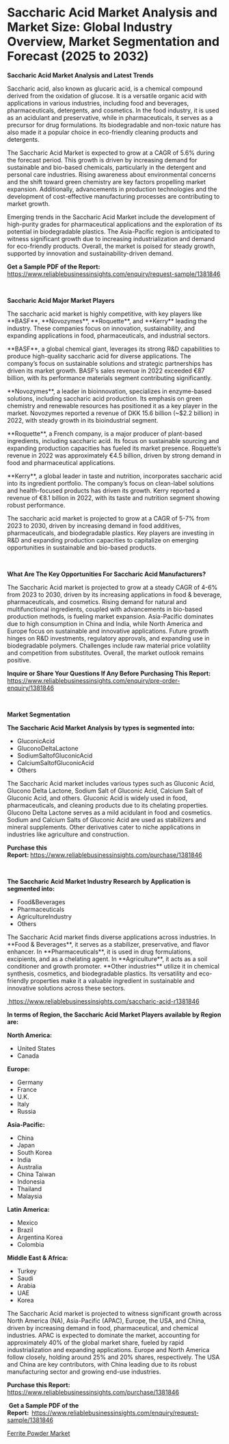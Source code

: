 <p><h1>Saccharic Acid Market Analysis and Market Size: Global Industry Overview, Market Segmentation and Forecast (2025 to 2032)</h1></p><p><strong>Saccharic Acid Market Analysis and Latest Trends</strong></p>
<p><p>Saccharic acid, also known as glucaric acid, is a chemical compound derived from the oxidation of glucose. It is a versatile organic acid with applications in various industries, including food and beverages, pharmaceuticals, detergents, and cosmetics. In the food industry, it is used as an acidulant and preservative, while in pharmaceuticals, it serves as a precursor for drug formulations. Its biodegradable and non-toxic nature has also made it a popular choice in eco-friendly cleaning products and detergents.</p><p>The Saccharic Acid Market is expected to grow at a CAGR of 5.6% during the forecast period. This growth is driven by increasing demand for sustainable and bio-based chemicals, particularly in the detergent and personal care industries. Rising awareness about environmental concerns and the shift toward green chemistry are key factors propelling market expansion. Additionally, advancements in production technologies and the development of cost-effective manufacturing processes are contributing to market growth.</p><p>Emerging trends in the Saccharic Acid Market include the development of high-purity grades for pharmaceutical applications and the exploration of its potential in biodegradable plastics. The Asia-Pacific region is anticipated to witness significant growth due to increasing industrialization and demand for eco-friendly products. Overall, the market is poised for steady growth, supported by innovation and sustainability-driven demand.</p></p>
<p><strong>Get a Sample PDF of the Report:&nbsp;</strong> <a href="https://www.reliablebusinessinsights.com/enquiry/request-sample/1381846?utm_campaign=2102&utm_medium=2&utm_source=Github&utm_content=ia&utm_term=25012025&utm_id=saccharic-acid">https://www.reliablebusinessinsights.com/enquiry/request-sample/1381846</a></p>
<p>&nbsp;</p>
<p><strong>Saccharic Acid Major Market Players</strong></p>
<p><p>The saccharic acid market is highly competitive, with key players like **BASF**, **Novozymes**, **Roquette**, and **Kerry** leading the industry. These companies focus on innovation, sustainability, and expanding applications in food, pharmaceuticals, and industrial sectors.</p><p>**BASF**, a global chemical giant, leverages its strong R&D capabilities to produce high-quality saccharic acid for diverse applications. The company’s focus on sustainable solutions and strategic partnerships has driven its market growth. BASF’s sales revenue in 2022 exceeded €87 billion, with its performance materials segment contributing significantly.</p><p>**Novozymes**, a leader in bioinnovation, specializes in enzyme-based solutions, including saccharic acid production. Its emphasis on green chemistry and renewable resources has positioned it as a key player in the market. Novozymes reported a revenue of DKK 15.6 billion (~$2.2 billion) in 2022, with steady growth in its bioindustrial segment.</p><p>**Roquette**, a French company, is a major producer of plant-based ingredients, including saccharic acid. Its focus on sustainable sourcing and expanding production capacities has fueled its market presence. Roquette’s revenue in 2022 was approximately €4.5 billion, driven by strong demand in food and pharmaceutical applications.</p><p>**Kerry**, a global leader in taste and nutrition, incorporates saccharic acid into its ingredient portfolio. The company’s focus on clean-label solutions and health-focused products has driven its growth. Kerry reported a revenue of €8.1 billion in 2022, with its taste and nutrition segment showing robust performance.</p><p>The saccharic acid market is projected to grow at a CAGR of 5-7% from 2023 to 2030, driven by increasing demand in food additives, pharmaceuticals, and biodegradable plastics. Key players are investing in R&D and expanding production capacities to capitalize on emerging opportunities in sustainable and bio-based products.</p></p>
<p>&nbsp;</p>
<p><strong>What Are The Key Opportunities For Saccharic Acid Manufacturers?</strong></p>
<p><p>The Saccharic Acid market is projected to grow at a steady CAGR of 4-6% from 2023 to 2030, driven by its increasing applications in food & beverage, pharmaceuticals, and cosmetics. Rising demand for natural and multifunctional ingredients, coupled with advancements in bio-based production methods, is fueling market expansion. Asia-Pacific dominates due to high consumption in China and India, while North America and Europe focus on sustainable and innovative applications. Future growth hinges on R&D investments, regulatory approvals, and expanding use in biodegradable polymers. Challenges include raw material price volatility and competition from substitutes. Overall, the market outlook remains positive.</p></p>
<p><strong>Inquire or Share Your Questions If Any Before Purchasing This Report:</strong> <a href="https://www.reliablebusinessinsights.com/enquiry/pre-order-enquiry/1381846?utm_campaign=2102&utm_medium=2&utm_source=Github&utm_content=ia&utm_term=25012025&utm_id=saccharic-acid">https://www.reliablebusinessinsights.com/enquiry/pre-order-enquiry/1381846</a></p>
<p>&nbsp;</p>
<p><strong>Market Segmentation</strong></p>
<p><strong>The Saccharic Acid Market Analysis by types is segmented into:</strong></p>
<p><ul><li>GluconicAcid</li><li>GluconoDeltaLactone</li><li>SodiumSaltofGluconicAcid</li><li>CalciumSaltofGluconicAcid</li><li>Others</li></ul></p>
<p><p>The Saccharic Acid market includes various types such as Gluconic Acid, Glucono Delta Lactone, Sodium Salt of Gluconic Acid, Calcium Salt of Gluconic Acid, and others. Gluconic Acid is widely used in food, pharmaceuticals, and cleaning products due to its chelating properties. Glucono Delta Lactone serves as a mild acidulant in food and cosmetics. Sodium and Calcium Salts of Gluconic Acid are used as stabilizers and mineral supplements. Other derivatives cater to niche applications in industries like agriculture and construction.</p></p>
<p><strong>Purchase this Report:&nbsp;</strong><a href="https://www.reliablebusinessinsights.com/purchase/1381846?utm_campaign=2102&utm_medium=2&utm_source=Github&utm_content=ia&utm_term=25012025&utm_id=saccharic-acid">https://www.reliablebusinessinsights.com/purchase/1381846</a></p>
<p>&nbsp;</p>
<p><strong>The Saccharic Acid Market Industry Research by Application is segmented into:</strong></p>
<p><ul><li>Food&Beverages</li><li>Pharmaceuticals</li><li>AgricultureIndustry</li><li>Others</li></ul></p>
<p><p>The Saccharic Acid market finds diverse applications across industries. In **Food & Beverages**, it serves as a stabilizer, preservative, and flavor enhancer. In **Pharmaceuticals**, it is used in drug formulations, excipients, and as a chelating agent. In **Agriculture**, it acts as a soil conditioner and growth promoter. **Other industries** utilize it in chemical synthesis, cosmetics, and biodegradable plastics. Its versatility and eco-friendly properties make it a valuable ingredient in sustainable and innovative solutions across these sectors.</p></p>
<p><a href="https://www.reliablebusinessinsights.com/saccharic-acid-r1381846?utm_campaign=2102&utm_medium=2&utm_source=Github&utm_content=ia&utm_term=25012025&utm_id=saccharic-acid">&nbsp;https://www.reliablebusinessinsights.com/saccharic-acid-r1381846</a></p>
<p><strong>In terms of Region, the Saccharic Acid Market Players available by Region are:</strong></p>
<p>
    <p> <strong> North America: </strong>
        <ul>
            <li>United States</li>
            <li>Canada</li>
        </ul>
        </p> 
    <p> <strong> Europe: </strong>
        <ul>
            <li>Germany</li>
            <li>France</li>
            <li>U.K.</li>
            <li>Italy</li>
            <li>Russia</li>
        </ul>
        </p> 
    <p> <strong> Asia-Pacific: </strong>
        <ul>
            <li>China</li>
            <li>Japan</li>
            <li>South Korea</li>
            <li>India</li>
            <li>Australia</li>
            <li>China Taiwan</li>
            <li>Indonesia</li>
            <li>Thailand</li>
            <li>Malaysia</li>
        </ul>
        </p> 
    <p> <strong> Latin America: </strong>
        <ul>
            <li>Mexico</li>
            <li>Brazil</li>
            <li>Argentina Korea</li>
            <li>Colombia</li>
        </ul>
        </p> 
    <p> <strong> Middle East & Africa: </strong>
        <ul>
            <li>Turkey</li>
            <li>Saudi</li>
            <li>Arabia</li>
            <li>UAE</li>
            <li>Korea</li>
        </ul>
    </p>
    </p>
<p><p>The Saccharic Acid market is projected to witness significant growth across North America (NA), Asia-Pacific (APAC), Europe, the USA, and China, driven by increasing demand in food, pharmaceutical, and chemical industries. APAC is expected to dominate the market, accounting for approximately 40% of the global market share, fueled by rapid industrialization and expanding applications. Europe and North America follow closely, holding around 25% and 20% shares, respectively. The USA and China are key contributors, with China leading due to its robust manufacturing sector and growing end-use industries.</p></p>
<p><strong>Purchase this Report: </strong><a href="https://www.reliablebusinessinsights.com/purchase/1381846?utm_campaign=2102&utm_medium=2&utm_source=Github&utm_content=ia&utm_term=25012025&utm_id=saccharic-acid">https://www.reliablebusinessinsights.com/purchase/1381846</a></p>
<p>&nbsp;<strong>Get a Sample PDF of the Report:&nbsp;&nbsp;</strong><a href="https://www.reliablebusinessinsights.com/enquiry/request-sample/1381846?utm_campaign=2102&utm_medium=2&utm_source=Github&utm_content=ia&utm_term=25012025&utm_id=saccharic-acid">https://www.reliablebusinessinsights.com/enquiry/request-sample/1381846</a></p>
<p><strong></strong></p>
<p><p><a href="https://github.com/mahnoor2003/Market-Research-Report-List-7/blob/main/ferrite-powder-market.md?utm_campaign=2102&utm_medium=2&utm_source=Github&utm_content=ia&utm_term=25012025&utm_id=saccharic-acid">Ferrite Powder Market</a></p></p>